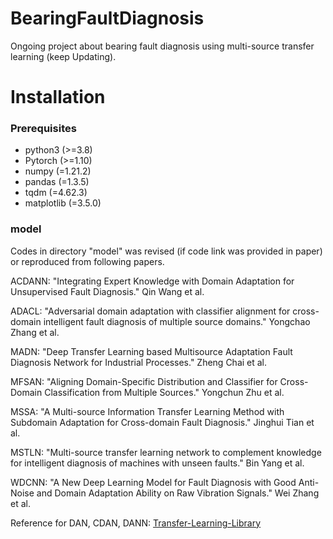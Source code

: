 # BearingFaultDiagnosis
Ongoing project about bearing fault diagnosis using multi-source transfer learning (keep Updating).

# Installation
### Prerequisites
*  python3 (>=3.8)
*  Pytorch (>=1.10)
*  numpy (=1.21.2)
*  pandas (=1.3.5)
*  tqdm (=4.62.3)
*  matplotlib (=3.5.0)

### model
Codes in directory "model" was revised (if code link was provided in paper) or reproduced from following papers.

ACDANN: "Integrating Expert Knowledge with Domain Adaptation for Unsupervised Fault Diagnosis." Qin Wang et al.

ADACL: "Adversarial domain adaptation with classifier alignment for cross-domain intelligent fault diagnosis of multiple source domains." Yongchao Zhang et al.

MADN: "Deep Transfer Learning based Multisource Adaptation Fault Diagnosis Network for Industrial Processes." Zheng Chai et al.

MFSAN: "Aligning Domain-Specific Distribution and Classifier for Cross-Domain Classification from Multiple Sources." Yongchun Zhu et al.

MSSA: "A Multi-source Information Transfer Learning Method with Subdomain Adaptation for Cross-domain Fault Diagnosis." Jinghui Tian et al.

MSTLN: "Multi-source transfer learning network to complement knowledge for intelligent diagnosis of machines with unseen faults." Bin Yang et al.

WDCNN: "A New Deep Learning Model for Fault Diagnosis with Good Anti-Noise and Domain Adaptation Ability on Raw Vibration Signals." Wei Zhang et al.

Reference for DAN, CDAN, DANN: [Transfer-Learning-Library](https://github.com/thuml/Transfer-Learning-Library)

